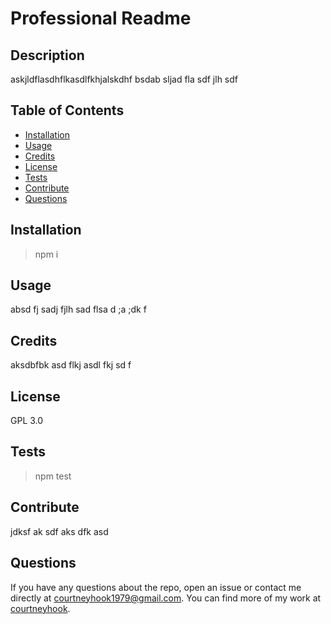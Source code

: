 

  # Professional Readme

## Description

askjldflasdhflkasdlfkhjalskdhf bsdab sljad fla sdf jlh sdf


## Table of Contents

- [Installation](#installation)
- [Usage](#usage)
- [Credits](#credits)
- [License](#license)
- [Tests](#tests)
- [Contribute](#contribute)
- [Questions](#questions)

## Installation

> npm i

## Usage

absd fj sadj fjlh sad flsa d ;a ;dk f

## Credits

aksdbfbk asd flkj asdl fkj sd f

## License

GPL 3.0


## Tests

> npm test

## Contribute

 jdksf ak  sdf aks dfk asd 

## Questions

If you have any questions about the repo, open an issue or contact me directly at <courtneyhook1979@gmail.com>. You can find more of my work at [courtneyhook](https://github.com/courtneyhook).



